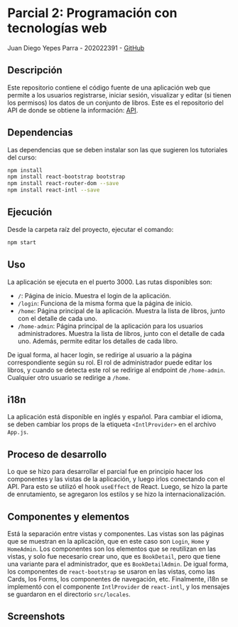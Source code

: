 # Parcial 2: Programación con tecnologías web

Juan Diego Yepes Parra - 202022391 - [GitHub](https://github.com/juanyepesp)  

## Descripción

Este repositorio contiene el código fuente de una aplicación web que permite a los usuarios registrarse, iniciar sesión, visualizar y editar (si tienen los permisos) los datos de un conjunto de libros. Este es el repositorio del API de donde se obtiene la información: [API](https://github.com/isis3710-uniandes/Parcial2_BE_S2). 

## Dependencias

Las dependencias que se deben instalar son las que sugieren los tutoriales del curso: 

```bash
npm install
npm install react-bootstrap bootstrap
npm install react-router-dom --save
npm install react-intl --save
```

## Ejecución

Desde la carpeta raíz del proyecto, ejecutar el comando:

```bash
npm start
```

## Uso

La aplicación se ejecuta en el puerto 3000. Las rutas disponibles son:

- `/`: Página de inicio. Muestra el login de la aplicación. 
- `/login`: Funciona de la misma forma que la página de inicio.
- `/home`: Página principal de la aplicación. Muestra la lista de libros, junto con el detalle de cada uno.
- `/home-admin`: Página principal de la aplicación para los usuarios administradores. Muestra la lista de libros, junto con el detalle de cada uno. Además, permite editar los detalles de cada libro.

De igual forma, al hacer login, se redirige al usuario a la página correspondiente según su rol. El rol de administrador puede editar los libros, y cuando se detecta este rol se redirige al endpoint de `/home-admin`. Cualquier otro usuario se redirige a `/home`.

## i18n

La aplicación está disponible en inglés y español. Para cambiar el idioma, se deben cambiar los props de la etiqueta `<IntlProvider>` en el archivo `App.js`.


## Proceso de desarrollo

Lo que se hizo para desarrollar el parcial fue en principio hacer los componentes y las vistas de la aplicación, y luego irlos conectando con el API. Para esto se utilizó el hook `useEffect` de React. Luego, se hizo la parte de enrutamiento, se agregaron los estilos y se hizo la internacionalización. 

## Componentes y elementos

Está la separación entre vistas y componentes. Las vistas son las páginas que se muestran en la aplicación, que en este caso son `Login`, `Home` y `HomeAdmin`. Los componentes son los elementos que se reutilizan en las vistas, y solo fue necesario crear uno, que es `BookDetail`, pero que tiene una variante para el administrador, que es `BookDetailAdmin`. De igual forma, los componentes de `react-bootstrap` se usaron en las vistas, como las Cards, los Forms, los componentes de navegación, etc. Finalmente, i18n se implementó con el componente `IntlProvider` de `react-intl`, y los mensajes se guardaron en el directorio `src/locales`.

## Screenshots



